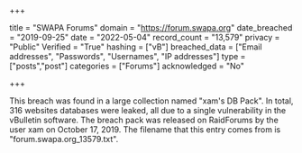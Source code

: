 +++

title = "SWAPA Forums"
domain = "https://forum.swapa.org"
date_breached = "2019-09-25"
date = "2022-05-04"
record_count = "13,579"
privacy = "Public"
Verified = "True"
hashing = ["vB"]
breached_data = ["Email addresses", "Passwords", "Usernames", "IP addresses"]
type = ["posts","post"]
categories = ["Forums"]
acknowledged = "No"


+++


This breach was found in a large collection named "xam's DB Pack". In total, 316 websites databases were leaked, all due to a single vulnerability in the vBulletin software. The breach pack was released on RaidForums by the user xam on October 17, 2019. The filename that this entry comes from is "forum.swapa.org_13579.txt".

